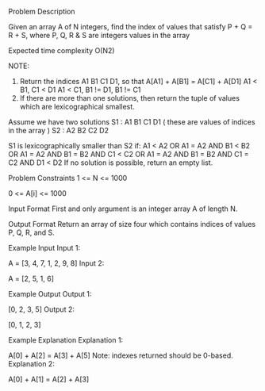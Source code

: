 Problem Description
 
 

Given an array A of N integers, find the index of values that satisfy P + Q = R + S, where P, Q, R & S are integers values in the array

Expected time complexity O(N2)

NOTE:
1) Return the indices A1 B1 C1 D1, so that 
  A[A1] + A[B1] = A[C1] + A[D1]
  A1 < B1, C1 < D1
  A1 < C1, B1 != D1, B1 != C1 
2) If there are more than one solutions,
   then return the tuple of values which are lexicographical smallest. 

Assume we have two solutions
S1 : A1 B1 C1 D1 ( these are values of indices in the array )
S2 : A2 B2 C2 D2

S1 is lexicographically smaller than S2 if:
  A1 < A2 OR
  A1 = A2 AND B1 < B2 OR
  A1 = A2 AND B1 = B2 AND C1 < C2 OR 
  A1 = A2 AND B1 = B2 AND C1 = C2 AND D1 < D2
If no solution is possible, return an empty list.


Problem Constraints
1 <= N <= 1000

0 <= A[i] <= 1000



Input Format
First and only argument is an integer array A of length N.



Output Format
Return an array of size four which contains indices of values P, Q, R, and S.



Example Input
Input 1:

 A = [3, 4, 7, 1, 2, 9, 8]
Input 2:

 A = [2, 5, 1, 6]


Example Output
Output 1:

 [0, 2, 3, 5]
Output 2:

 [0, 1, 2, 3]


Example Explanation
Explanation 1:

 A[0] + A[2] = A[3] + A[5]
 Note: indexes returned should be 0-based.
Explanation 2:

 A[0] + A[1] = A[2] + A[3]
